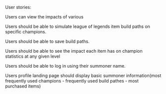 User stories:

Users can view the impacts of various 

Users should be able to simulate league of legends item build paths on specific champions.

Users should be able to save build paths.

Users should be able to see the impact each item has on champion statistics at any given level

Users should be able to log in using their summoner name.

Users profile landing page should display basic summoner information(most frequently used champions - frequently used build pathes - most purchased items)


